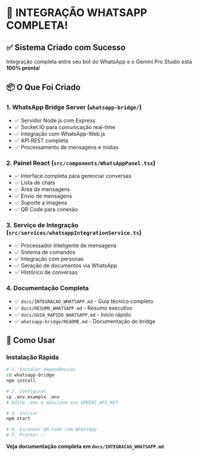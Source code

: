 # 🎉 INTEGRAÇÃO WHATSAPP COMPLETA!

## ✅ Sistema Criado com Sucesso

Integração completa entre seu bot do WhatsApp e o Gemini Pro Studio está **100% pronta**!

## 📦 O Que Foi Criado

### 1. **WhatsApp Bridge Server** (`whatsapp-bridge/`)
- ✅ Servidor Node.js com Express
- ✅ Socket.IO para comunicação real-time
- ✅ Integração com WhatsApp-Web.js
- ✅ API REST completa
- ✅ Processamento de mensagens e mídias

### 2. **Painel React** (`src/components/WhatsAppPanel.tsx`)
- ✅ Interface completa para gerenciar conversas
- ✅ Lista de chats
- ✅ Área de mensagens
- ✅ Envio de mensagens
- ✅ Suporte a imagens
- ✅ QR Code para conexão

### 3. **Serviço de Integração** (`src/services/whatsappIntegrationService.ts`)
- ✅ Processador inteligente de mensagens
- ✅ Sistema de comandos
- ✅ Integração com personas
- ✅ Geração de documentos via WhatsApp
- ✅ Histórico de conversas

### 4. **Documentação Completa**
- ✅ `docs/INTEGRACAO_WHATSAPP.md` - Guia técnico completo
- ✅ `docs/RESUMO_WHATSAPP.md` - Resumo executivo
- ✅ `docs/GUIA_RAPIDO_WHATSAPP.md` - Início rápido
- ✅ `whatsapp-bridge/README.md` - Documentação do bridge

## 🚀 Como Usar

### Instalação Rápida

```bash
# 1. Instalar dependências
cd whatsapp-bridge
npm install

# 2. Configurar
cp .env.example .env
# Edite .env e adicione sua GEMINI_API_KEY

# 3. Iniciar
npm start

# 4. Escanear QR Code com WhatsApp
# 5. Pronto! ✅
```

**Veja documentação completa em `docs/INTEGRACAO_WHATSAPP.md`**
